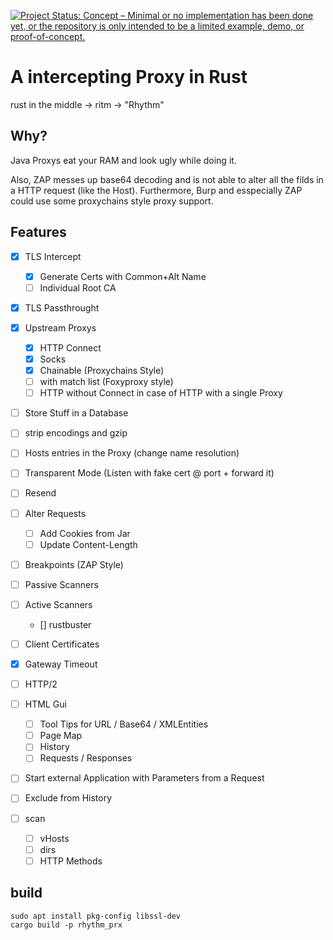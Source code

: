 [![Project Status: Concept – Minimal or no implementation has been done yet, or the repository is only intended to be a limited example, demo, or proof-of-concept.](https://www.repostatus.org/badges/latest/concept.svg)](https://www.repostatus.org/#concept)

# A intercepting Proxy in Rust

rust in the middle -> ritm -> "Rhythm"

## Why?
Java Proxys eat your RAM and look ugly while doing it.

Also, ZAP messes up base64 decoding and is not able to alter all the filds in a HTTP request (like the Host).
Furthermore, Burp and esspecially ZAP could use some proxychains style proxy support.

## Features

- [x] TLS Intercept
    - [x] Generate Certs with Common+Alt Name
    - [ ] Individual Root CA
- [x] TLS Passthrought
- [x] Upstream Proxys
    - [x] HTTP Connect
    - [x] Socks
    - [x] Chainable (Proxychains Style)
    - [ ] with match list (Foxyproxy style)
    - [ ] HTTP without Connect in case of HTTP with a single Proxy
- [ ] Store Stuff in a Database
- [ ] strip encodings and gzip
- [ ] Hosts entries in the Proxy (change name resolution)
- [ ] Transparent Mode (Listen with fake cert @ port + forward it)
- [ ] Resend
- [ ] Alter Requests
  - [ ] Add Cookies from Jar
  - [ ] Update Content-Length
- [ ] Breakpoints (ZAP Style)
- [ ] Passive Scanners
- [ ] Active Scanners
    - [] rustbuster
- [ ] Client Certificates
- [x] Gateway Timeout
- [ ] HTTP/2

- [ ] HTML Gui
    - [ ] Tool Tips for URL / Base64 / XMLEntities
    - [ ] Page Map
    - [ ] History
    - [ ] Requests / Responses

- [ ] Start external Application with Parameters from a Request
- [ ] Exclude from History

- [ ] scan
  - [ ] vHosts
  - [ ] dirs
  - [ ] HTTP Methods

## build


```
sudo apt install pkg-config libssl-dev
cargo build -p rhythm_prx
```